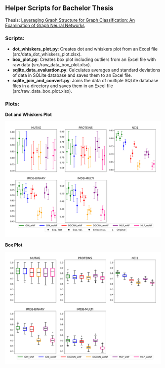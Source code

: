 
## Helper Scripts for Bachelor Thesis

Thesis: [Leveraging Graph Structure for Graph Classification: An Examination of Graph Neural Networks
](https://github.com/C8XY66/GNN_TrainingFramework/blob/main/Thesis.pdf) 

### Scripts:
* **dot_whiskers_plot.py**: Creates dot and whiskers plot from an Excel file (src/data_dot_whiskers_plot.xlsx).
* **box_plot.py**: Creates box plot including outliers from an Excel file with raw data (src/raw_data_box_plot.xlsx).
* **sqlite_data_evaluation.py**: Calculates averages and standard deviations of data in SQLite database and saves them to an Excel file.
* **sqlite_join_and_convert.py**: Joins the data of multiple SQLite database files in a directory and saves them in an Excel file (src/raw_data_box_plot.xlsx).

### Plots:

**Dot and Whiskers Plot**

![dot_whiskers_plot.png](dot_whiskers_plot.png)

**Box Plot**

![box_plot.png](box_plot.png)
